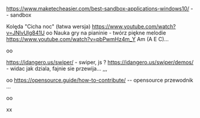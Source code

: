 
https://www.maketecheasier.com/best-sandbox-applications-windows10/ --  sandbox

Kolęda "Cicha noc" (łatwa wersja)
https://www.youtube.com/watch?v=JNlvUlg841U
oo
Nauka gry na pianinie - twórz piękne melodie
https://www.youtube.com/watch?v=pbPwmHz4m_Y
Am (A E C)...

oo

https://idangero.us/swiper/ - swiper, js ?
https://idangero.us/swiper/demos/ - widac jak dziala, fajnie sie przewija... ,,,

oo
https://opensource.guide/how-to-contribute/ -- opensource przewodnik ...

oo

xx
